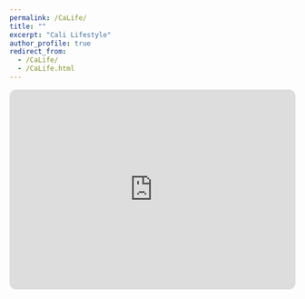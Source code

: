 ```yaml
---
permalink: /CaLife/
title: ""
excerpt: "Cali Lifestyle"
author_profile: true
redirect_from: 
  - /CaLife/
  - /CaLife.html
---
```


<iframe style="border-radius:12px" src="https://open.spotify.com/embed/track/5me8l6N4UI1mwK4yiHKPRO?utm_source=generator&theme=0" width="100%" height="352" frameBorder="0" allowfullscreen="" allow="autoplay; clipboard-write; encrypted-media; fullscreen; picture-in-picture" loading="lazy"></iframe>
